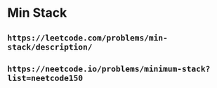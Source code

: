# Min Stack

## `https://leetcode.com/problems/min-stack/description/`

## `https://neetcode.io/problems/minimum-stack?list=neetcode150`
